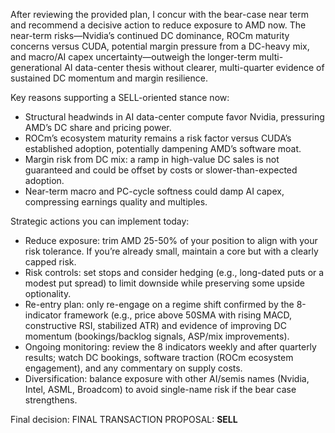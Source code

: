 After reviewing the provided plan, I concur with the bear-case near term and recommend a decisive action to reduce exposure to AMD now. The near-term risks—Nvidia’s continued DC dominance, ROCm maturity concerns versus CUDA, potential margin pressure from a DC-heavy mix, and macro/AI capex uncertainty—outweigh the longer-term multi-generational AI data-center thesis without clearer, multi-quarter evidence of sustained DC momentum and margin resilience.

Key reasons supporting a SELL-oriented stance now:
- Structural headwinds in AI data-center compute favor Nvidia, pressuring AMD’s DC share and pricing power.
- ROCm’s ecosystem maturity remains a risk factor versus CUDA’s established adoption, potentially dampening AMD’s software moat.
- Margin risk from DC mix: a ramp in high-value DC sales is not guaranteed and could be offset by costs or slower-than-expected adoption.
- Near-term macro and PC-cycle softness could damp AI capex, compressing earnings quality and multiples.

Strategic actions you can implement today:
- Reduce exposure: trim AMD 25-50% of your position to align with your risk tolerance. If you’re already small, maintain a core but with a clearly capped risk.
- Risk controls: set stops and consider hedging (e.g., long-dated puts or a modest put spread) to limit downside while preserving some upside optionality.
- Re-entry plan: only re-engage on a regime shift confirmed by the 8-indicator framework (e.g., price above 50SMA with rising MACD, constructive RSI, stabilized ATR) and evidence of improving DC momentum (bookings/backlog signals, ASP/mix improvements).
- Ongoing monitoring: review the 8 indicators weekly and after quarterly results; watch DC bookings, software traction (ROCm ecosystem engagement), and any commentary on supply costs.
- Diversification: balance exposure with other AI/semis names (Nvidia, Intel, ASML, Broadcom) to avoid single-name risk if the bear case strengthens.

Final decision:
FINAL TRANSACTION PROPOSAL: **SELL**